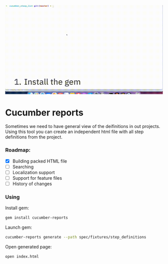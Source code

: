![Example of using](/github_readme/example.gif)

# Cucumber reports

Sometimes we need to have general view of the deifinitions in out projects. Using this tool you can create an independent html file with all step definitions from the project. 

<!-- [Example of a generated HTML file](https://raw.githubusercontent.com/Rukomoynikov/cucumber-reports/main/github_readme/activeadmin.html) -->

### Roadmap:
- [x] Building packed HTML file
- [ ] Searching
- [ ] Localization support
- [ ] Support for feature files
- [ ] History of changes

### Using 
Install gem:
```sh
gem install cucumber-reports
```

Launch gem:
```sh
cucumber-reports generate --path spec/fixtures/step_definitions
```

Open generated page:
```sh
open index.html
```
